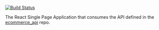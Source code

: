 [![Build Status](https://api.travis-ci.org/repositories/nbschool/ecommerce_web.svg)](https://travis-ci.org/nbschool/ecommerce_web)

The React Single Page Application that consumes the API defined in the [ecommerce_api](https://github.com/nbschool/ecommerce_api) repo.
